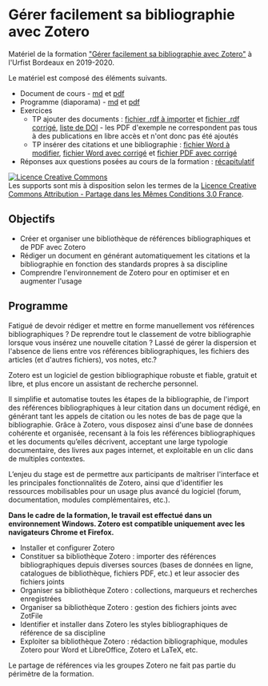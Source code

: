 # Gérer facilement sa bibliographie avec Zotero

Matériel de la formation ["Gérer facilement sa bibliographie avec Zotero"](https://sygefor.reseau-urfist.fr/#/training/8036/8943) à l'Urfist Bordeaux en 2019-2020.

Le matériel est composé des éléments suivants.


* Document de cours - [md](https://github.com/fflamerie/zotero_gerer_biblio/blob/master/content/2019_gerer_biblio_zotero_cours.md) et [pdf](https://github.com/fflamerie/zotero_gerer_biblio/blob/master/content/2019_gerer_biblio_zotero_cours.pdf)
* Programme (diaporama) - [md](https://github.com/fflamerie/zotero_gerer_biblio/blob/master/content/2019_gerer_biblio_zotero_prog.md) et [pdf](https://github.com/fflamerie/zotero_gerer_biblio/blob/master/content/2019_gerer_biblio_zotero_prog.pdf)
* Exercices
  * TP ajouter des documents : [fichier .rdf à importer](https://github.com/fflamerie/zotero_gerer_biblio/blob/master/content/tp_import/gerer_biblio_zotero_tp_import.rdf) et [fichier .rdf corrigé](https://github.com/fflamerie/zotero_gerer_biblio/blob/master/content/tp_import/gerer_biblio_zotero_tp_import_COR.rdf), [liste de DOI](https://github.com/fflamerie/zotero_gerer_biblio/blob/master/content/tp_import/test_import_doi.txt) - les PDF d'exemple ne correspondent pas tous à des publications en libre accès et n'ont donc pas été ajoutés
  * TP insérer des citations et une bibliographie : [fichier Word à modifier](https://github.com/fflamerie/zotero_gerer_biblio/blob/master/content/gerer_biblio_zotero_tp_redac.docx), [fichier Word avec corrigé](https://github.com/fflamerie/zotero_gerer_biblio/blob/master/content/gerer_biblio_zotero_tp_redac_COR.docx) et [fichier PDF avec corrigé](https://github.com/fflamerie/zotero_gerer_biblio/blob/master/content/gerer_biblio_zotero_tp_redac_COR.pdf)
* Réponses aux questions posées au cours de la formation : [récapitulatif](https://github.com/fflamerie/zotero_gerer_biblio/blob/master/content/questions_reponses.md)

<a rel="license" href="http://creativecommons.org/licenses/by-sa/3.0/fr/"><img alt="Licence Creative Commons" style="border-width:0" src="https://i.creativecommons.org/l/by-sa/3.0/fr/88x31.png" /></a><br />Les supports sont mis à disposition selon les termes de la <a rel="license" href="http://creativecommons.org/licenses/by-sa/3.0/fr/">Licence Creative Commons Attribution -  Partage dans les Mêmes Conditions 3.0 France</a>.


## Objectifs

* Créer et organiser une bibliothèque de références bibliographiques et de PDF avec Zotero
* Rédiger un document en générant automatiquement les citations et la bibliographie en fonction des standards propres à sa discipline
* Comprendre l'environnement de Zotero pour en optimiser et en augmenter l'usage

## Programme

Fatigué de devoir rédiger et mettre en forme manuellement vos références bibliographiques ? De reprendre tout le classement de votre bibliographie lorsque vous insérez une nouvelle citation ? Lassé de gérer la dispersion et l'absence de liens entre vos références bibliographiques, les fichiers des articles (et d'autres fichiers), vos notes, etc.?

Zotero est un logiciel de gestion bibliographique robuste et fiable, gratuit et libre, et plus encore un assistant de recherche personnel.

Il simplifie et automatise toutes les étapes de la bibliographie, de l'import des références bibliographiques à leur citation dans un document rédigé, en générant tant les appels de citation ou les notes de bas de page que la bibliographie. Grâce à Zotero, vous disposez ainsi d'une base de données cohérente et organisée, recensant à la fois les références bibliographiques et les documents qu’elles décrivent, acceptant une large typologie documentaire, des livres aux pages internet, et exploitable en un clic dans de multiples contextes.

L’enjeu du stage est de permettre aux participants de maîtriser l'interface et les principales fonctionnalités de Zotero, ainsi que d'identifier les ressources mobilisables pour un usage plus avancé du logiciel (forum, documentation, modules complémentaires, etc.).

**Dans le cadre de la formation, le travail est effectué dans un environnement Windows. Zotero est compatible uniquement avec les navigateurs Chrome et Firefox.**

* Installer et configurer Zotero
* Constituer sa bibliothèque Zotero : importer des références bibliographiques depuis diverses sources (bases de données en ligne, catalogues de bibliothèque, fichiers PDF, etc.) et leur associer des fichiers joints
* Organiser sa bibliothèque Zotero : collections, marqueurs et recherches enregistrées
* Organiser sa bibliothèque Zotero : gestion des fichiers joints avec ZotFile
* Identifier et installer dans Zotero les styles bibliographiques de référence de sa discipline
* Exploiter sa bibliothèque Zotero : rédaction bibliographique, modules Zotero pour Word et LibreOffice, Zotero et LaTeX, etc.

Le partage de références via les groupes Zotero ne fait pas partie du périmètre de la formation.
